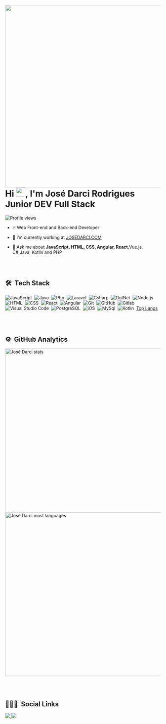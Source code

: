 <img align="right" height="590em" src="https://raw.githubusercontent.com/gist/josedarci/e41cfc3f74035df1ab14c4fa41a1d539/raw/ae8643ad4304dd0b1779068d1a9a8ad35508c46e/Githubcard.svg"/>

<h1 align="left">Hi <img src="https://raw.githubusercontent.com/kaueMarques/kaueMarques/master/hi.gif" width="30px">, I'm José Darci Rodrigues Junior DEV Full Stack</h1>
<p align="left"> <img src="https://komarev.com/ghpvc/?username=josedarci&color=yellow" alt="Profile views" ></p>

- 🔥 Web Front-end and Back-end Developer

- 🔭 I’m currently working at [JOSEDARCI.COM](https://www.josedarci.com)

- 💬 Ask me about **JavaScript, HTML, CSS, Angular, React**,Vue.js, C#,Java, Kotlin and PHP

<br><br>

## 🛠 &nbsp;Tech Stack

![JavaScript](https://img.shields.io/badge/-JavaScript-05122A?style=flat&logo=javascript)&nbsp;
![Java](https://img.shields.io/badge/-JAVA-05122A?style=flat&logo=java)&nbsp;
![Php](https://img.shields.io/badge/-php-05122A?style=flat&logo=php)&nbsp;
![Laravel](https://img.shields.io/badge/-laravel-05122A?style=flat&logo=laravel)&nbsp;
![Csharp](https://img.shields.io/badge/-csharp-05122A?style=flat&logo=csharp)&nbsp;
![DotNet](https://img.shields.io/badge/-dotnet-05122A?style=flat&logo=dotnet)&nbsp;
![Node.js](https://img.shields.io/badge/-Node.js-05122A?style=flat&logo=node.js)&nbsp;
![HTML](https://img.shields.io/badge/-HTML-05122A?style=flat&logo=HTML5)&nbsp;
![CSS](https://img.shields.io/badge/-CSS-05122A?style=flat&logo=CSS3&logoColor=1572B6)&nbsp;
![React](https://img.shields.io/badge/-React-05122A?style=flat&logo=react)&nbsp;
![Angular](https://img.shields.io/badge/-Angular-05122A?style=flat&logo=angular)&nbsp;
![Git](https://img.shields.io/badge/-Git-05122A?style=flat&logo=git)&nbsp;
![GitHub](https://img.shields.io/badge/-GitHub-05122A?style=flat&logo=github)&nbsp;
![Gitlab](https://img.shields.io/badge/GitLab-330F63?style=flat&logo=gitlab)&nbsp;
![Visual Studio Code](https://img.shields.io/badge/-Visual%20Studio%20Code-05122A?style=flat&logo=visual-studio-code&logoColor=007ACC)&nbsp;
![PostgreSQL](https://img.shields.io/badge/-PostgreSQL-05122A?style=flat&logo=postgresql)&nbsp;
![iOS](https://img.shields.io/badge/-IOS-05122A?style=flat&logo=IOS)&nbsp;
![MySql](https://img.shields.io/badge/-mysql-05122A?style=flat&logo=mysql)&nbsp;
![Kotlin](https://img.shields.io/badge/-Kotlin-05122A?style=flat&logo=kotlin)&nbsp;
[Top Langs](https://github-readme-stats.vercel.app/api/top-langs/?username=seu-usuario&layout=compact&theme=dark)
<br><br>
<br><br>

## ⚙️ &nbsp;GitHub Analytics

<p align="left">
<img width="530em" src="https://github-readme-stats.vercel.app/api?username=josedarci&show_icons=true&theme=vision-friendly-dark" alt="José Darci stats"/>
<img width="530em" src="https://github-readme-stats.vercel.app/api/top-langs/?username=josedarci&layout=compact&theme=vision-friendly-dark" alt="José Darci most languages"/>
</p>

<br><br>

## 👨🏽‍🦲 &nbsp;Social Links

<div>
<a href="juniorinternet@gmail.com">
    <img src="https://img.shields.io/badge/-Gmail-%23333?style=for-the-badge&logo=gmail&logoColor=white" target="_blank">
</a>
<a href="https://www.linkedin.com/in/josedarci/" target="_blank">
    <img src="https://img.shields.io/badge/-LinkedIn-%230077B5?style=for-the-badge&logo=linkedin&logoColor=white" target="_blank">
</a>
</div>

